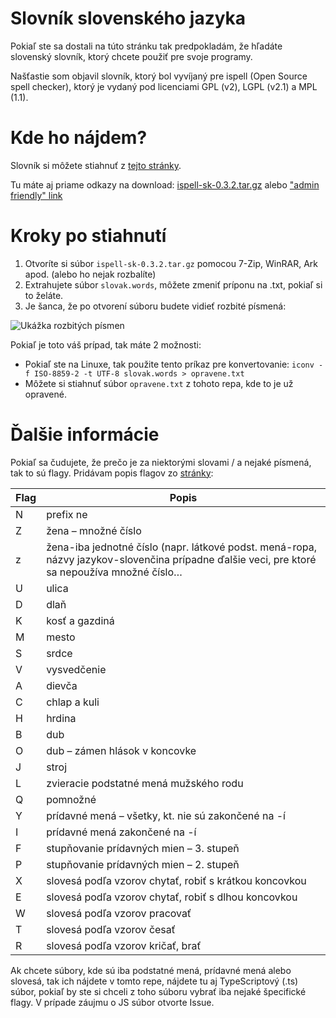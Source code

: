 # Slovník slovenského jazyka
Pokiaľ ste sa dostali na túto stránku tak predpokladám, že hľadáte slovenský slovník, ktorý chcete použiť pre svoje programy.

Našťastie som objavil slovník, ktorý bol vyvíjaný pre ispell (Open Source spell checker), ktorý je vydaný pod licenciami GPL (v2), LGPL (v2.1) a MPL (1.1).

# Kde ho nájdem?
Slovník si môžete stiahnuť z [tejto stránky](http://sk-spell.sk.cx/ispell-sk).

Tu máte aj priame odkazy na download:
[ispell-sk-0.3.2.tar.gz](http://spell.linux.sk/file_download/19/ispell-sk-0.3.2.tar.gz&)
alebo
["admin friendly" link](http://sk-spell.sk.cx/files/ispell-sk-0.3.2.tar.gz)

# Kroky po stiahnutí
1. Otvoríte si súbor `ispell-sk-0.3.2.tar.gz` pomocou 7-Zip, WinRAR, Ark apod. (alebo ho nejak rozbalíte)
2. Extrahujete súbor `slovak.words`, môžete zmeniť príponu na .txt, pokiaľ si to želáte.
3. Je šanca, že po otvorení súboru budete vidieť rozbité písmená:

![Ukážka rozbitých písmen](https://i.imgur.com/LTWI0Ga.png)

Pokiaľ je toto váš prípad, tak máte 2 možnosti:
* Pokiaľ ste na Linuxe, tak použite tento príkaz pre konvertovanie: `iconv -f ISO-8859-2 -t UTF-8 slovak.words > opravene.txt`
* Môžete si stiahnuť súbor `opravene.txt` z tohoto repa, kde to je už opravené.

# Ďalšie informácie
Pokiaľ sa čudujete, že prečo je za niektorými slovami / a nejaké písmená, tak to sú flagy. Pridávam popis flagov zo [stránky](http://sk-spell.sk.cx/ispell-sk):

Flag | Popis
---- | -----
N | prefix ne
Z | žena – množné číslo
z | žena-iba jednotné číslo (napr. látkové podst. mená-ropa, názvy jazykov-slovenčina prípadne ďalšie veci, pre ktoré sa nepoužíva množné číslo…
U | ulica
D | dlaň
K | kosť a gazdiná
M | mesto
S | srdce
V | vysvedčenie
A | dievča
C | chlap a kuli
H | hrdina
B | dub
O | dub – zámen hlások v koncovke
J | stroj
L | zvieracie podstatné mená mužského rodu
Q | pomnožné
Y | prídavné mená – všetky, kt. nie sú zakončené na -í
I | prídavné mená zakončené na -í
F | stupňovanie prídavných mien – 3. stupeň
P | stupňovanie prídavných mien – 2. stupeň
X | slovesá podľa vzorov chytať, robiť s krátkou koncovkou
E | slovesá podľa vzorov chytať, robiť s dlhou koncovkou
W | slovesá podľa vzorov pracovať
T | slovesá podľa vzorov česať
R | slovesá podľa vzorov kričať, brať

Ak chcete súbory, kde sú iba podstatné mená, prídavné mená alebo slovesá, tak ich nájdete v tomto repe, nájdete tu aj TypeScriptový (.ts) súbor, pokiaľ by ste si chceli z toho súboru vybrať iba nejaké špecifické flagy. V prípade záujmu o JS súbor otvorte Issue.
